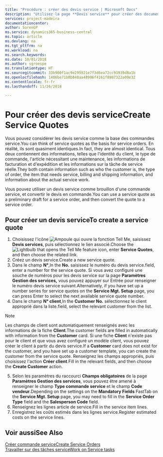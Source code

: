 ```yaml
---
title: "Procédure : créer des devis service | Microsoft Docs"
description: "Utilisez la page **Devis service** pour créer des documents dans lesquels vous saisissez des informations sur un service, tel que réparation et maintenance, pour des articles de service à la demande du client. Vous pouvez utiliser un devis service comme brouillon d'une commande service, et convertir le devis en commande."
services: project-madeira
documentationcenter: 
author: SorenGP
ms.service: dynamics365-business-central
ms.topic: article
ms.devlang: na
ms.tgt_pltfrm: na
ms.workload: na
ms.search.keywords: 
ms.date: 10/01/2018
ms.author: sgroespe
ms.translationtype: HT
ms.sourcegitcommit: 33b900f1ac9e295921e7f3d6ea72cc93939d8a1b
ms.openlocfilehash: 1486be71b0b848aa48996f4161f8987322a09e32
ms.contentlocale: fr-fr
ms.lasthandoff: 11/26/2018

---
```

# <a name="create-service-quotes"></a><span data-ttu-id="6fa90-104">Pour créer des devis service</span><span class="sxs-lookup"><span data-stu-id="6fa90-104">Create Service Quotes</span></span>
<span data-ttu-id="6fa90-105">Vous pouvez considérer les devis service comme la base des commandes service.</span><span class="sxs-lookup"><span data-stu-id="6fa90-105">You can think of service quotes as the basis for service orders.</span></span> <span data-ttu-id="6fa90-106">En réalité, ils sont quasiment identiques.</span><span class="sxs-lookup"><span data-stu-id="6fa90-106">In fact, they are almost identical.</span></span> <span data-ttu-id="6fa90-107">Tous deux contiennent des informations, telles que l'identité du client, le type de commande, l'article nécessitant une maintenance, les informations de facturation et d'expédition et les informations sur la tâche de service réelle.</span><span class="sxs-lookup"><span data-stu-id="6fa90-107">They both contain information such as who the customer is, the type of order, the item that needs service, billing and shipping information, and information about the actual service work.</span></span>
 
<span data-ttu-id="6fa90-108">Vous pouvez utiliser un devis service comme brouillon d'une commande service, et convertir le devis en commande.</span><span class="sxs-lookup"><span data-stu-id="6fa90-108">You can use a service quote as a preliminary draft for a service order, and then convert the quote to a service order.</span></span>  
  
## <a name="to-create-a-service-quote"></a><span data-ttu-id="6fa90-109">Pour créer un devis service</span><span class="sxs-lookup"><span data-stu-id="6fa90-109">To create a service quote</span></span>  
1. <span data-ttu-id="6fa90-110">Choisissez l'icône ![Ampoule qui ouvre la fonction Tell Me](media/ui-search/search_small.png "Dites-moi ce que vous voulez faire"), saisissez **Devis services**, puis sélectionnez le lien associé.</span><span class="sxs-lookup"><span data-stu-id="6fa90-110">Choose the ![Lightbulb that opens the Tell Me feature](media/ui-search/search_small.png "Tell me what you want to do") icon, enter **Service Quotes**, and then choose the related link.</span></span>  
2. <span data-ttu-id="6fa90-111">Créez un devis service.</span><span class="sxs-lookup"><span data-stu-id="6fa90-111">Create a new service quote.</span></span>  
3. <span data-ttu-id="6fa90-112">Dans le champ **N°**,</span><span class="sxs-lookup"><span data-stu-id="6fa90-112">In the **No.**</span></span> <span data-ttu-id="6fa90-113">saisissez le numéro du devis service.</span><span class="sxs-lookup"><span data-stu-id="6fa90-113">field, enter a number for the service quote.</span></span> <span data-ttu-id="6fa90-114">Si vous avez configuré une souche de numéros pour les devis service sur la page **Paramètres Gestion des services,** vous pouvez appuyer sur Entrée pour renseigner le numéro devis service suivant.</span><span class="sxs-lookup"><span data-stu-id="6fa90-114">Alternatively, if you have set up a number series for service quotes on the **Service Mgt. Setup** page, you can press Enter to select the next available service quote number.</span></span>  
4. <span data-ttu-id="6fa90-115">Dans le champ **N° client**,</span><span class="sxs-lookup"><span data-stu-id="6fa90-115">In the **Customer No.**</span></span>  <span data-ttu-id="6fa90-116">sélectionnez le client approprié dans la liste.</span><span class="sxs-lookup"><span data-stu-id="6fa90-116">field, select the relevant customer from the list.</span></span>  

  > [!Note]  
  >  <span data-ttu-id="6fa90-117">Les champs de client sont automatiquement renseignés avec les informations de la fiche **Client**.</span><span class="sxs-lookup"><span data-stu-id="6fa90-117">The customer fields are filled in automatically with information from the **Customer** card.</span></span> <span data-ttu-id="6fa90-118">Si une fiche **Client** n'existe pas pour le client et que vous avez configuré un modèle client, vous pouvez créer le client à partir du devis service.</span><span class="sxs-lookup"><span data-stu-id="6fa90-118">If a **Customer** card does not exist for the customer, and you have set up a customer template, you can create the customer from the service quote.</span></span> <span data-ttu-id="6fa90-119">Renseignez les champs appropriés, puis choisissez l'action **Créer client**.</span><span class="sxs-lookup"><span data-stu-id="6fa90-119">Fill in the relevant fields, and then choose the **Create Customer** action.</span></span>  
  
5. <span data-ttu-id="6fa90-120">Selon les paramètres du raccourci **Champs obligatoires** de la page **Paramètres Gestion des services**, vous pouvez être amené à renseigner le champ **Type commande service** et le champ **Code vendeur**.</span><span class="sxs-lookup"><span data-stu-id="6fa90-120">Depending on the settings on the **Mandatory Fields** FastTab on the **Service Mgt. Setup** page, you may need to fill in the **Service Order Type** field and the **Salesperson Code** field.</span></span>  
6. <span data-ttu-id="6fa90-121">Renseignez les lignes article de service.</span><span class="sxs-lookup"><span data-stu-id="6fa90-121">Fill in the service item lines.</span></span>  
7. <span data-ttu-id="6fa90-122">Enregistrez les coûts estimés dans les lignes service.</span><span class="sxs-lookup"><span data-stu-id="6fa90-122">Register estimated costs on the service lines.</span></span>  
  
## <a name="see-also"></a><span data-ttu-id="6fa90-123">Voir aussi</span><span class="sxs-lookup"><span data-stu-id="6fa90-123">See Also</span></span>  
[<span data-ttu-id="6fa90-124">Créer commande service</span><span class="sxs-lookup"><span data-stu-id="6fa90-124">Create Service Orders</span></span>](service-how-to-create-service-orders.md)  
[<span data-ttu-id="6fa90-125">Travailler sur des tâches service</span><span class="sxs-lookup"><span data-stu-id="6fa90-125">Work on Service tasks</span></span>](service-how-to-work-on-service-tasks.md)  

 
